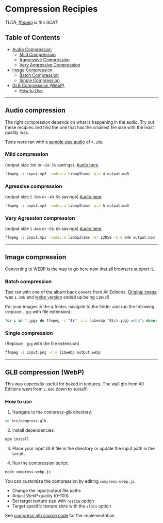 # Compression Recipies
*TLDR; [ffmpeg](https://ffmpeg.org/) is the GOAT.*

## Table of Contents

- [Audio Compression](#audio-compression)
  - [Mild Compression](#mild-compression)
  - [Aggressive Compression](#agressive-compression)
  - [Very Aggressive Compression](#very-agression-compression)
- [Image Compression](#image-compression)
  - [Batch Compression](#batch-compression)
  - [Single Compression](#single-compression)
- [GLB Compression (WebP)](#glb-compression-webp)
  - [How to Use](#how-to-use)
 
<hr />

## Audio compression

The right compression depends on what is happening in the audio. Try out these recipies and find the one that has the smallest file size with the least quality loss.

Tests were ran with a [sample size audio](https://cdn.shopify.com/s/files/1/0711/3431/4719/files/Heartstrings-and-Bargain-Dreams.mp3?v=1744725103) of `4.2mb`.

### Mild compression

(output size `3mb` or `~28.5%` savings). [Audio here](https://cdn.shopify.com/s/files/1/0711/3431/4719/files/compressed.mp3?v=1744725179)

```bash
ffmpeg -i input.mp3 -codec:a libmp3lame -q:a 4 output.mp3
```

### Agressive compression

(output size `2.5mb` or `~40.5%` savings) [Audio here](https://cdn.shopify.com/s/files/1/0711/3431/4719/files/more-agressive.mp3?v=1744725178)

```bash
ffmpeg -i input.mp3 -codec:a libmp3lame -q:a 5 output.mp3
```

### Very Agression compression

(output size `1.4mb` or `~66.6%` savings) [Audio here](https://cdn.shopify.com/s/files/1/0711/3431/4719/files/very-agressive.mp3?v=1744725178)

```bash
ffmpeg -i input.mp3 -codec:a libmp3lame -ar 22050 -b:a 64k output.mp3
```
<hr />

## Image compression

Converting to WEBP is the way to go here now that all browsers support it.

### Batch compression
Test ran with one of the album back covers from All Editions. [Original image](https://github.com/user-attachments/assets/90c793d2-b2d0-47d2-b462-f022468c4ade) was `1.3mb` and [webp version](https://cdn.shopify.com/s/files/1/0711/3431/4719/files/Connect.webp?v=1744711306) ended up being `118kb`!! 

Put your images in the a folder, navigate to the folder and run the following (replace `.jpg` with file extension):

```bash
for i in *.jpg; do ffmpeg -i "$i" -c:v libwebp "${i%.jpg}.webp"; done;
```

### Single compression

(Replace `.jpg` with the file extension)

```bash
ffmpeg -i input.png -c:v libwebp output.webp
```
<hr />

## GLB compression (WebP)
This was especially useful for baked in textures. The wall glb from All Editions went from `1.6mb` down to `160kb`!!!

### How to use

1. Navigate to the compress-glb directory:

```bash
cd src/compress-glb
```

2. Install dependencies:

```bash
npm install
```

3. Place your input GLB file in the directory or update the input path in the script.

4. Run the compression script:

```bash
node compress-webp.js
```

You can customize the compression by editing `compress-webp.js`:

- Change the input/output file paths
- Adjust WebP quality (0-100)
- Set target texture size with `resize` option
- Target specific texture slots with the `slots` option

See [compress-glb source code](src/compress-glb/compress-webp.js) for the implementation.
